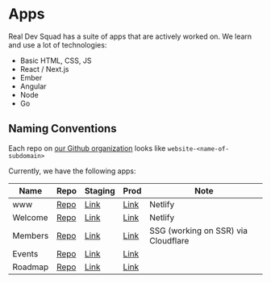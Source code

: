 # Apps

Real Dev Squad has a suite of apps that are actively worked on. We learn and use a lot of technologies:
- Basic HTML, CSS, JS
- React / Next.js
- Ember
- Angular
- Node
- Go

## Naming Conventions

Each repo on [our Github organization](https://github.com/Real-Dev-Squad) looks like `website-<name-of-subdomain>`

Currently, we have the following apps:

| Name | Repo | Staging | Prod | Note |
| -----------|------------|----------|------------|------------|
| www | [Repo]() | [Link](https://www.realdevsquad.com/) | [Link](https://www.realdevsquad.com/) | Netlify |
| Welcome | [Repo]() | [Link](https://welcome.realdevsquad.com/) | [Link](https://welcome.realdevsquad.com/) | Netlify |
| Members | [Repo]() | [Link](https://staging-members-rds.herokuapp.com/) | [Link](https://members.realdevsquad.com/) | SSG (working on SSR) via Cloudflare |
| Events |  [Repo]() | [Link]() | [Link]() | |
| Roadmap| [Repo]() | [Link]() | [Link]() | |
